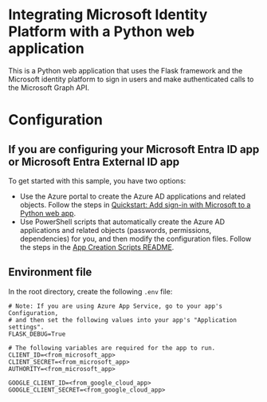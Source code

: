 # Integrating Microsoft Identity Platform with a Python web application

This is a Python web application that uses the Flask framework and the Microsoft identity platform to sign in users and make authenticated calls to the Microsoft Graph API.

# Configuration

## If you are configuring your Microsoft Entra ID app or Microsoft Entra External ID app

To get started with this sample, you have two options:

* Use the Azure portal to create the Azure AD applications and related objects. Follow the steps in
  [Quickstart: Add sign-in with Microsoft to a Python web app](https://docs.microsoft.com/azure/active-directory/develop/web-app-quickstart?pivots=devlang-python).
* Use PowerShell scripts that automatically create the Azure AD applications and related objects (passwords, permissions, dependencies) for you, and then modify the configuration files. Follow the steps in the [App Creation Scripts README](./AppCreationScripts/AppCreationScripts.md).


## Environment file

In the root directory, create the following `.env` file:
```
# Note: If you are using Azure App Service, go to your app's Configuration,
# and then set the following values into your app's "Application settings".
FLASK_DEBUG=True

# The following variables are required for the app to run.
CLIENT_ID=<from_microsoft_app>
CLIENT_SECRET=<from_microsoft_app>
AUTHORITY=<from_microsoft_app>

GOOGLE_CLIENT_ID=<from_google_cloud_app>
GOOGLE_CLIENT_SECRET=<from_google_cloud_app>
```